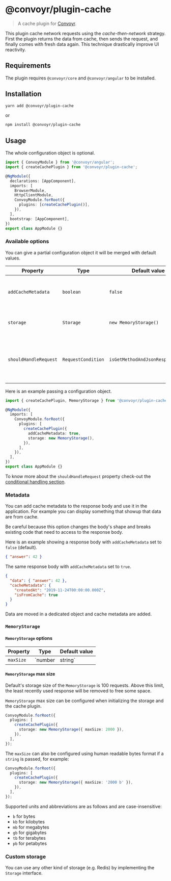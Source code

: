 # @convoyr/plugin-cache

> A cache plugin for [Convoyr](https://github.com/jscutlery/convoyr).

This plugin cache network requests using the _cache-then-network_ strategy. First the plugin returns the data from cache, then sends the request, and finally comes with fresh data again. This technique drastically improve UI reactivity.

## Requirements

The plugin requires `@convoyr/core` and `@convoyr/angular` to be installed.

## Installation

```bash
yarn add @convoyr/plugin-cache
```

or

```bash
npm install @convoyr/plugin-cache
```

## Usage

The whole configuration object is optional.

```ts
import { ConvoyModule } from '@convoyr/angular';
import { createCachePlugin } from '@convoyr/plugin-cache';

@NgModule({
  declarations: [AppComponent],
  imports: [
    BrowserModule,
    HttpClientModule,
    ConvoyModule.forRoot({
      plugins: [createCachePlugin()],
    }),
  ],
  bootstrap: [AppComponent],
})
export class AppModule {}
```

### Available options

You can give a partial configuration object it will be merged with default values.

| Property              | Type               | Default value                    | Description                                                        |
| --------------------- | ------------------ | -------------------------------- | ------------------------------------------------------------------ |
| `addCacheMetadata`    | `boolean`          | `false`                          | Add cache metadata to the response body.                           |
| `storage`             | `Storage`          | `new MemoryStorage()`            | Storage used to store the cache.                                   |
| `shouldHandleRequest` | `RequestCondition` | `isGetMethodAndJsonResponseType` | Predicate function to know which request the plugin should handle. |

Here is an example passing a configuration object.

```ts
import { createCachePlugin, MemoryStorage } from '@convoyr/plugin-cache';

@NgModule({
  imports: [
    ConvoyModule.forRoot({
      plugins: [
        createCachePlugin({
          addCacheMetadata: true,
          storage: new MemoryStorage(),
        }),
      ],
    }),
  ],
})
export class AppModule {}
```

To know more about the `shouldHandleRequest` property check-out the [conditional handling section](https://github.com/jscutlery/convoyr#conditional-handling).

### Metadata

You can add cache metadata to the response body and use it in the application. For example you can display something that showup that data are from cache.

Be careful because this option changes the body's shape and breaks existing code that need to access to the response body.

Here is an example showing a response body with `addCacheMetadata` set to `false` (default).

```json
{ "answer": 42 }
```

The same response body with `addCacheMetadata` set to `true`.

```json
{
  "data": { "answer": 42 },
  "cacheMetadata": {
    "createdAt": "2019-11-24T00:00:00.000Z",
    "isFromCache": true
  }
}
```

Data are moved in a dedicated object and cache metadata are added.

### `MemoryStorage`

#### `MemoryStorage` options

| Property  | Type              | Default value |
| --------- | ----------------- | ------------- |
| `maxSize` | `number | string` | `100`         |

#### `MemoryStorage` max size

Default's storage size of the `MemoryStorage` is 100 requests. Above this limit, the least recently used response will be removed to free some space.

`MemoryStorage` max size can be configured when initializing the storage and the cache plugin.

```ts
ConvoyModule.forRoot({
  plugins: [
    createCachePlugin({
      storage: new MemoryStorage({ maxSize: 2000 }),
    }),
  ],
});
```

The `maxSize` can also be configured using human readable bytes format if a `string` is passed, for example:

```ts
ConvoyModule.forRoot({
  plugins: [
    createCachePlugin({
      storage: new MemoryStorage({ maxSize: '2000 b' }),
    }),
  ],
});
```

Supported units and abbreviations are as follows and are case-insensitive:

- `b` for bytes
- `kb` for kilobytes
- `mb` for megabytes
- `gb` for gigabytes
- `tb` for terabytes
- `pb` for petabytes

### Custom storage

You can use any other kind of storage (e.g. Redis) by implementing the `Storage` interface.
